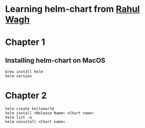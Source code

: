 # Learning helm-chart from [Rahul Wagh](https://www.youtube.com/watch?v=DQk8HOVlumI)

# Chapter 1
## Installing helm-chart on MacOS
```
brew install helm
helm version
```

# Chapter 2
```
helm create helloworld
helm install <Release Name> <Chart name>
helm list -a
helm uninstall <Chart name>
```
